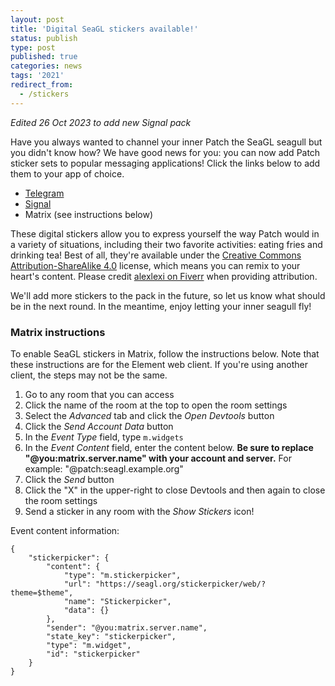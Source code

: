 ```yaml
---
layout: post
title: 'Digital SeaGL stickers available!'
status: publish
type: post
published: true
categories: news
tags: '2021'
redirect_from:
  - /stickers
---
```


*Edited 26 Oct 2023 to add new Signal pack*

Have you always wanted to channel your inner Patch the SeaGL seagull but you didn't know how?
We have good news for you: you can now add Patch sticker sets to popular messaging applications!
Click the links below to add them to your app of choice.

* [Telegram](https://t.me/addstickers/PatchSeagull)
* [Signal](https://signal.art/addstickers/#pack_id=73f9746a68484a03524e5478e9b37df3&pack_key=a54f322a949fe606fbc01c0d9a7ba768f452e95cdb730bb8d9d439f8a63b8c8f)
* Matrix (see instructions below)

These digital stickers allow you to express yourself the way Patch would in a variety of situations, including their two favorite activities: eating fries and drinking tea!
Best of all, they're available under the [Creative Commons Attribution-ShareAlike 4.0](https://creativecommons.org/licenses/by-sa/4.0/legalcode) license, which means you can remix to your heart's content.
Please credit [alexlexi on Fiverr](https://www.fiverr.com/alexlexi) when providing attribution.

We'll add more stickers to the pack in the future, so let us know what should be in the next round.
In the meantime, enjoy letting your inner seagull fly!

### Matrix instructions

To enable SeaGL stickers in Matrix, follow the instructions below.
Note that these instructions are for the Element web client.
If you're using another client, the steps may not be the same.

1. Go to any room that you can access
2. Click the name of the room at the top to open the room settings
3. Select the *Advanced* tab and click the *Open Devtools* button
4. Click the *Send Account Data* button
5. In the *Event Type* field, type `m.widgets`
6. In the *Event Content* field, enter the content below.
**Be sure to replace "@you:matrix.server.name" with your account and server.**
For example: "@patch:seagl.example.org"
7. Click the *Send* button
8. Click the "X" in the upper-right to close Devtools and then again to close the room settings
9. Send a sticker in any room with the *Show Stickers* icon!

Event content information:

```
{
    "stickerpicker": {
        "content": {
            "type": "m.stickerpicker",
            "url": "https://seagl.org/stickerpicker/web/?theme=$theme",
            "name": "Stickerpicker",
            "data": {}
        },
        "sender": "@you:matrix.server.name",
        "state_key": "stickerpicker",
        "type": "m.widget",
        "id": "stickerpicker"
    }
}
```
